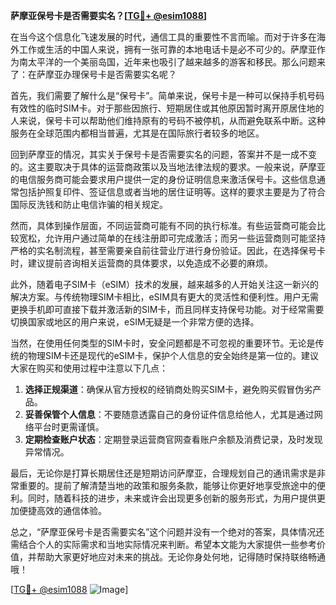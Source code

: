 **萨摩亚保号卡是否需要实名？[[TG💪+ @esim1088](https://t.me/s/esim1088)]**

在当今这个信息化飞速发展的时代，通信工具的重要性不言而喻。而对于许多在海外工作或生活的中国人来说，拥有一张可靠的本地电话卡是必不可少的。萨摩亚作为南太平洋的一个美丽岛国，近年来也吸引了越来越多的游客和移民。那么问题来了：在萨摩亚办理保号卡是否需要实名呢？

首先，我们需要了解什么是“保号卡”。简单来说，保号卡是一种可以保持手机号码有效性的临时SIM卡。对于那些因旅行、短期居住或其他原因暂时离开原居住地的人来说，保号卡可以帮助他们维持原有的号码不被停机，从而避免联系中断。这种服务在全球范围内都相当普遍，尤其是在国际旅行者较多的地区。

回到萨摩亚的情况，其实关于保号卡是否需要实名的问题，答案并不是一成不变的。这主要取决于具体的运营商政策以及当地法律法规的要求。一般来说，萨摩亚的电信服务商可能会要求用户提供一定的身份证明信息来激活保号卡。这些信息通常包括护照复印件、签证信息或者当地的居住证明等。这样的要求主要是为了符合国际反洗钱和防止电信诈骗的相关规定。

然而，具体到操作层面，不同运营商可能有不同的执行标准。有些运营商可能会比较宽松，允许用户通过简单的在线注册即可完成激活；而另一些运营商则可能坚持严格的实名制流程，甚至需要亲自前往营业厅进行身份验证。因此，在选择保号卡时，建议提前咨询相关运营商的具体要求，以免造成不必要的麻烦。

此外，随着电子SIM卡（eSIM）技术的发展，越来越多的人开始关注这一新兴的解决方案。与传统物理SIM卡相比，eSIM具有更大的灵活性和便利性。用户无需更换手机即可直接下载并激活新的SIM卡，而且同样支持保号功能。对于经常需要切换国家或地区的用户来说，eSIM无疑是一个非常方便的选择。

当然，在使用任何类型的SIM卡时，安全问题都是不可忽视的重要环节。无论是传统的物理SIM卡还是现代的eSIM卡，保护个人信息的安全始终是第一位的。建议大家在购买和使用过程中注意以下几点：

1. **选择正规渠道**：确保从官方授权的经销商处购买SIM卡，避免购买假冒伪劣产品。
2. **妥善保管个人信息**：不要随意透露自己的身份证件信息给他人，尤其是通过网络平台时更需谨慎。
3. **定期检查账户状态**：定期登录运营商官网查看账户余额及消费记录，及时发现异常情况。

最后，无论你是打算长期居住还是短期访问萨摩亚，合理规划自己的通讯需求是非常重要的。提前了解清楚当地的政策和服务条款，能够让你更好地享受旅途中的便利。同时，随着科技的进步，未来或许会出现更多创新的服务形式，为用户提供更加便捷高效的通信体验。

总之，“萨摩亚保号卡是否需要实名”这个问题并没有一个绝对的答案，具体情况还需结合个人的实际需求和当地实际情况来判断。希望本文能为大家提供一些参考价值，并帮助大家更好地应对未来的挑战。无论你身处何地，记得随时保持联络畅通哦！

[[TG💪+ @esim1088](https://t.me/s/esim1088) ![Image](https://i.postimg.cc/4NQfJmqS/Snipaste-2025-05-13-00-14-12.png)]